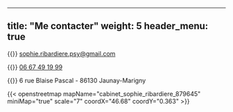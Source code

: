 
---
title: "Me contacter"
weight: 5
header_menu: true
---


{{<icon class="fa fa-envelope">}}&nbsp;[sophie.ribardiere.psy@gmail.com](mailto:sophie.ribardiere.psy@gmail.com)

{{<icon class="fa fa-phone">}}&nbsp;[06 67 49 19 99](tel:+33667491999)



{{<icon class="fa fa-location-arrow">}}&nbsp;6 rue Blaise Pascal - 86130 Jaunay-Marigny

{{< openstreetmap mapName="cabinet_sophie_ribardiere_879645" miniMap="true" scale="7" coordX="46.68" coordY="0.363" >}}

